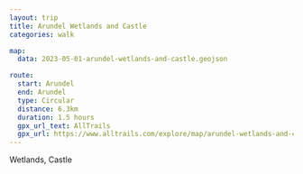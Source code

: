 ```yaml
---
layout: trip
title: Arundel Wetlands and Castle
categories: walk

map:
  data: 2023-05-01-arundel-wetlands-and-castle.geojson

route:
  start: Arundel
  end: Arundel
  type: Circular
  distance: 6.3km
  duration: 1.5 hours
  gpx_url_text: AllTrails
  gpx_url: https://www.alltrails.com/explore/map/arundel-wetlands-and-castle-e37b08d?u=m&sh=xr4vxe
---
```


Wetlands, Castle
